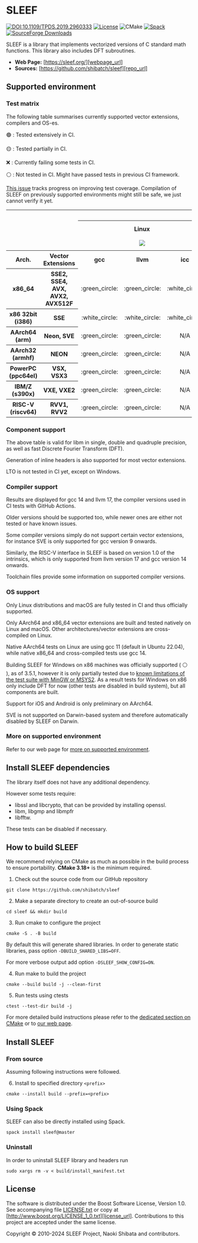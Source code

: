 # SLEEF

[![DOI:10.1109/TPDS.2019.2960333](http://img.shields.io/badge/DOI-10.1109/TPDS.2019.2960333-blue.svg)](https://ieeexplore.ieee.org/document/8936472)
[![License](https://img.shields.io/badge/License-Boost_1.0-lightblue.svg)](https://www.boost.org/LICENSE_1_0.txt)
![CMake](https://img.shields.io/badge/cmake-v3.18+-yellow.svg)
[![Spack](https://img.shields.io/spack/v/sleef)](https://spack.readthedocs.io/en/v0.16.2/package_list.html#sleef)
[![SourceForge Downloads](https://img.shields.io/sourceforge/dt/sleef)](https://sourceforge.net/projects/sleef/)

SLEEF is a library that implements vectorized versions of C standard math functions. This library also includes DFT subroutines.

- **Web Page:** [https://sleef.org/][webpage_url]
- **Sources:** [https://github.com/shibatch/sleef][repo_url]

## Supported environment

### Test matrix

The following table summarises currently supported vector extensions, compilers and OS-es.

:green_circle: : Tested extensively in CI.

:yellow_circle: : Tested partially in CI.

:x: : Currently failing some tests in CI.

:white_circle: : Not tested in CI. Might have passed tests in previous CI framework.

[This issue](https://github.com/shibatch/sleef/issues/481) tracks progress on improving test coverage.
Compilation of SLEEF on previously supported environments might still be safe, we just cannot verify it yet.


<table>
<tr>
  <th colspan="2" rowspan="2"></th>
  <th colspan="9">OS/Compiler</th>
</tr>
<tr>
  <th colspan="3">Linux</br></br>
  <a href="https://github.com/shibatch/sleef/actions/workflows/build_and_test.yml">
    <img src="https://github.com/shibatch/sleef/actions/workflows/build_and_test.yml/badge.svg?event=push&branch=master"></a>
  </th>
  <th colspan="2">macOS</br></br>
  <a href="https://github.com/shibatch/sleef/actions/workflows/build-and-test-macos.yml">
    <img src="https://github.com/shibatch/sleef/actions/workflows/build-and-test-macos.yml/badge.svg?event=push&branch=master"></a>
  </th>
  <th colspan="4">Windows</br></br>
  <a href="https://github.com/shibatch/sleef/actions/workflows/build-and-test-msys2.yml">
    <img src="https://github.com/shibatch/sleef/actions/workflows/build-and-test-msys2.yml/badge.svg?event=push&branch=master"></a>
  </br>
  <a href="https://github.com/shibatch/sleef/actions/workflows/build-cross-llvm-mingw.yml">
    <img src="https://github.com/shibatch/sleef/actions/workflows/build-cross-llvm-mingw.yml/badge.svg?event=push&branch=master"></a>
  </th>
</tr>
<tr>
  <th>Arch.</th>
  <th>Vector Extensions</th>
  <th>gcc</th><th>llvm</th><th>icc</th>
  <th>gcc</th><th>llvm</th>
  <th>gcc</th><th>llvm-gnu</th><th>llvm-msvc</th><th>msvc</th>
</tr>
<tr align="center"><th>x86_64</th><th>SSE2, SSE4,<br>AVX, AVX2, AVX512F</th>
  <td>:green_circle:</td><td>:green_circle:</td><td>:white_circle:</td>
  <td>:white_circle:</td><td>:green_circle:</td>
  <td>:white_circle:</td><td>:yellow_circle:</td><td>:white_circle:</td><td>:white_circle:</td>
</tr>
<tr align="center"><th>x86 32bit<br>(i386)</th><th>SSE</th>
  <td>:white_circle:</td><td>:white_circle:</td><td>:white_circle:</td>
  <td colspan="2">N/A</td>
  <td>:white_circle:</td><td>:white_circle:</td><td>:white_circle:</td><td>:white_circle:</td>
</tr>
<tr align="center"><th>AArch64<br>(arm)</th><th>Neon, SVE</th>
  <td>:green_circle:</td><td>:green_circle:</td><td>N/A</td>
  <td colspan="1">N/A</td><td>:green_circle:</td>
  <td colspan="1">N/A</td><td>:white_circle:</td><td>:white_circle:</td><td>:white_circle:</td>
</tr>
<tr align="center"><th>AArch32<br>(armhf)</th><th>NEON</th>
  <td>:green_circle:</td><td>:green_circle:</td><td>N/A</td>
  <td colspan="2">N/A</td>
  <td colspan="4">N/A</td>
</tr>
<tr align="center"><th>PowerPC<br>(ppc64el)</th><th>VSX, VSX3</th>
  <td>:green_circle:</td><td>:green_circle:</td><td>N/A</td>
  <td colspan="2">N/A</td>
  <td colspan="4">N/A</td>
</tr>
<tr align="center"><th>IBM/Z<br>(s390x)</th><th>VXE, VXE2</th>
  <td>:green_circle:</td><td>:green_circle:</td><td>N/A</td>
  <td colspan="2">N/A</td>
  <td colspan="4">N/A</td>
</tr>
<tr align="center"><th>RISC-V<br>(riscv64)</th><th>RVV1, RVV2</th>
  <td>:green_circle:</td><td>:green_circle:</td><td>N/A</td>
  <td colspan="2">N/A</td>
  <td colspan="4">N/A</td>
</tr>
</table>

### Component support

The above table is valid for libm in single, double and quadruple precision, as well as fast Discrete Fourier Transform (DFT).

Generation of inline headers is also supported for most vector extensions.

LTO is not tested in CI yet, except on Windows.

### Compiler support

Results are displayed for gcc 14 and llvm 17, the compiler versions used in CI tests with GitHub Actions.

Older versions should be supported too, while newer ones are either not tested or have known issues.

Some compiler versions simply do not support certain vector extensions, for instance SVE is only supported for gcc version 9 onwards.

Similarly, the RISC-V interface in SLEEF is based on version 1.0 of the intrinsics, which is only supported from llvm version 17 and gcc version 14 onwards.

Toolchain files provide some information on supported compiler versions.

### OS support

Only Linux distributions and macOS are fully tested in CI and thus officially supported.

Only AArch64 and x86_64 vector extensions are built and tested natively on Linux and macOS.
Other architectures/vector extensions are cross-compiled on Linux.

Native AArch64 tests on Linux are using gcc 11 (default in Ubuntu 22.04), while native x86_64 and cross-compiled tests use gcc 14.

Building SLEEF for Windows on x86 machines was officially supported ( :white_circle: ), as of 3.5.1,
however it is only partially tested due to [known limitations of the test suite with MinGW or MSYS2](https://github.com/shibatch/sleef/issues/544).
As a result tests for Windows on x86 only include DFT for now (other tests are disabled in build system),
but all components are built.

Support for iOS and Android is only preliminary on AArch64.

SVE is not supported on Darwin-based system and therefore automatically disabled by SLEEF on Darwin.

### More on supported environment

Refer to our web page for [more on supported environment][supported_env_url].

## Install SLEEF dependencies

The library itself does not have any additional dependency.

However some tests require:

- libssl and libcrypto, that can be provided by installing openssl.
- libm, libgmp and libmpfr
- libfftw.

These tests can be disabled if necessary.

## How to build SLEEF

We recommend relying on CMake as much as possible in the build process to ensure portability.
**CMake 3.18+** is the minimum required.

1. Check out the source code from our GitHub repository

```
git clone https://github.com/shibatch/sleef
```

2. Make a separate directory to create an out-of-source build

```
cd sleef && mkdir build
```

3. Run cmake to configure the project

```
cmake -S . -B build
```

By default this will generate shared libraries. In order to generate static libraries, pass option `-DBUILD_SHARED_LIBS=OFF`.

For more verbose output add option `-DSLEEF_SHOW_CONFIG=ON`.

4. Run make to build the project

```
cmake --build build -j --clean-first
```

5. Run tests using ctests

```
ctest --test-dir build -j
```

For more detailed build instructions please refer to the [dedicated section on CMake](./docs/1-user-guide/build-with-cmake) or to [our web page][build_info_url].

## Install SLEEF

### From source

Assuming following instructions were followed.

6. Install to specified directory `<prefix>`

```
cmake --install build --prefix=<prefix>
```

### Using Spack

SLEEF can also be directly installed using Spack.

```
spack install sleef@master
```

### Uninstall

In order to uninstall SLEEF library and headers run

```
sudo xargs rm -v < build/install_manifest.txt
```

## License

The software is distributed under the Boost Software License, Version 1.0.
See accompanying file [LICENSE.txt](./LICENSE.txt) or copy at [http://www.boost.org/LICENSE_1_0.txt][license_url].
Contributions to this project are accepted under the same license.

Copyright &copy; 2010-2024 SLEEF Project, Naoki Shibata and contributors.<br/>


<!-- Repository links -->

[webpage_url]: https://sleef.org/
[build_info_url]: https://sleef.org/compile.xhtml
[supported_env_url]: https://sleef.org/index.xhtml#environment
[repo_url]: https://github.com/shibatch/sleef
[repo_license_url]: https://github.com/shibatch/sleef/blob/main/LICENSE.txt
[license_url]: http://www.boost.org/LICENSE_1_0.txt
